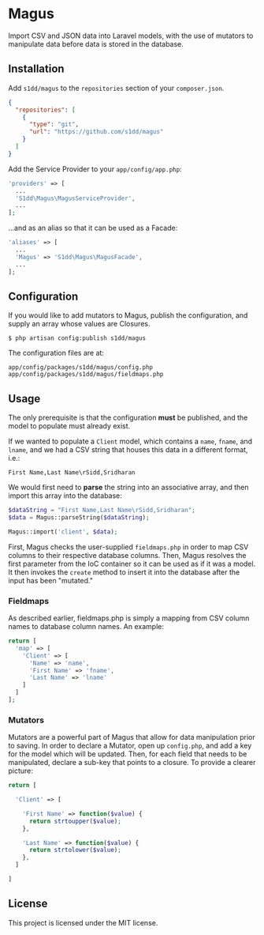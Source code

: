 # Magus

Import CSV and JSON data into Laravel models, with the use of mutators to manipulate data before data is stored in the database.

## Installation

Add ```s1dd/magus``` to the ```repositories``` section of your ```composer.json```.

```json
{
  "repositories": [
    {
      "type": "git",
      "url": "https://github.com/s1dd/magus"
    }
  ]
}
```

Add the Service Provider to your ```app/config/app.php```:

```php
'providers' => [
  ...
  'S1dd\Magus\MagusServiceProvider',
  ...
];
```

...and as an alias so that it can be used as a Facade:

```php
'aliases' => [
  ...
  'Magus' => 'S1dd\Magus\MagusFacade',
  ...
];
```

## Configuration

If you would like to add mutators to Magus, publish the configuration, and supply an array whose values are Closures.

```
$ php artisan config:publish s1dd/magus
```

The configuration files are at:

```
app/config/packages/s1dd/magus/config.php
app/config/packages/s1dd/magus/fieldmaps.php
```

## Usage

The only prerequisite is that the configuration **must** be published, and the model to populate must already exist.

If we wanted to populate a ```Client``` model, which contains a ```name```, ```fname```, and ```lname```, and we had a CSV string that houses this data in a different format, i.e.:

```
First Name,Last Name\rSidd,Sridharan
```

We would first need to **parse** the string into an associative array, and then import this array into the database:

```php
$dataString = "First Name,Last Name\rSidd,Sridharan";
$data = Magus::parseString($dataString);

Magus::import('client', $data);
```

First, Magus checks the user-supplied ```fieldmaps.php``` in order to map CSV columns to their respective database columns. Then, Magus resolves the first parameter from the IoC container so it can be used as if it was a model. It then invokes the ```create``` method to insert it into the database after the input has been "mutated."

### Fieldmaps

As described earlier, fieldmaps.php is simply a mapping from CSV column names to database column names. An example:

```php
return [
  'map' => [
    'Client' => [
      'Name' => 'name',
      'First Name' => 'fname',
      'Last Name' => 'lname'
    ]
  ]
];
```

### Mutators

Mutators are a powerful part of Magus that allow for data manipulation prior to saving. In order to declare a Mutator, open up ```config.php```, and add a key for the model which will be updated. Then, for each field that needs to be manipulated, declare a sub-key that points to a closure. To provide a clearer picture:

```php
return [

  'Client' => [

    'First Name' => function($value) {
      return strtoupper($value);
    },

    'Last Name' => function($value) {
      return strtolower($value);
    },
  ]

]
```

## License

This project is licensed under the MIT license.
